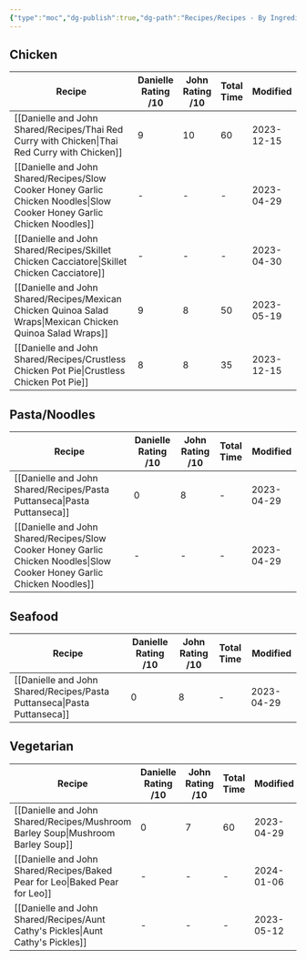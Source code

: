 ```yaml
---
{"type":"moc","dg-publish":true,"dg-path":"Recipes/Recipes - By Ingredient.md","permalink":"/recipes/recipes-by-ingredient/","dgPassFrontmatter":true}
---
```



## Chicken
| Recipe                                                                                                                     | Danielle Rating /10 | John Rating /10 | Total Time | Modified   |
| -------------------------------------------------------------------------------------------------------------------------- | ------------------- | --------------- | ---------- | ---------- |
| [[Danielle and John Shared/Recipes/Thai Red Curry with Chicken\|Thai Red Curry with Chicken]]                           | 9                   | 10              | 60         | 2023-12-15 |
| [[Danielle and John Shared/Recipes/Slow Cooker Honey Garlic Chicken Noodles\|Slow Cooker Honey Garlic Chicken Noodles]] | \-                  | \-              | \-         | 2023-04-29 |
| [[Danielle and John Shared/Recipes/Skillet Chicken Cacciatore\|Skillet Chicken Cacciatore]]                             | \-                  | \-              | \-         | 2023-04-30 |
| [[Danielle and John Shared/Recipes/Mexican Chicken Quinoa Salad Wraps\|Mexican Chicken Quinoa Salad Wraps]]             | 9                   | 8               | 50         | 2023-05-19 |
| [[Danielle and John Shared/Recipes/Crustless Chicken Pot Pie\|Crustless Chicken Pot Pie]]                               | 8                   | 8               | 35         | 2023-12-15 |


## Pasta/Noodles
| Recipe                                                                                                                     | Danielle Rating /10 | John Rating /10 | Total Time | Modified   |
| -------------------------------------------------------------------------------------------------------------------------- | ------------------- | --------------- | ---------- | ---------- |
| [[Danielle and John Shared/Recipes/Pasta Puttanseca\|Pasta Puttanseca]]                                                 | 0                   | 8               | \-         | 2023-04-29 |
| [[Danielle and John Shared/Recipes/Slow Cooker Honey Garlic Chicken Noodles\|Slow Cooker Honey Garlic Chicken Noodles]] | \-                  | \-              | \-         | 2023-04-29 |


## Seafood
| Recipe                                                                     | Danielle Rating /10 | John Rating /10 | Total Time | Modified   |
| -------------------------------------------------------------------------- | ------------------- | --------------- | ---------- | ---------- |
| [[Danielle and John Shared/Recipes/Pasta Puttanseca\|Pasta Puttanseca]] | 0                   | 8               | \-         | 2023-04-29 |


## Vegetarian 
| Recipe                                                                             | Danielle Rating /10 | John Rating /10 | Total Time | Modified   |
| ---------------------------------------------------------------------------------- | ------------------- | --------------- | ---------- | ---------- |
| [[Danielle and John Shared/Recipes/Mushroom Barley Soup\|Mushroom Barley Soup]] | 0                   | 7               | 60         | 2023-04-29 |
| [[Danielle and John Shared/Recipes/Baked Pear for Leo\|Baked Pear for Leo]]     | \-                  | \-              | \-         | 2024-01-06 |
| [[Danielle and John Shared/Recipes/Aunt Cathy's Pickles\|Aunt Cathy's Pickles]] | \-                  | \-              | \-         | 2023-05-12 |

